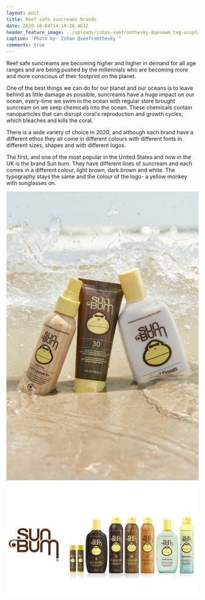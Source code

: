 ```yaml
---
layout: post
title: Reef safe suncreams brands
date: 2020-10-04T14:10:26.461Z
header_feature_image: ../uploads/ishan-seefromthesky-8qeuawm_txg-unsplash.jpg
caption: "Photo by- Ishan @seefromthesky "
comments: true
---
```

Reef safe suncreams are becoming higher and higher in demand for all age ranges and are being pushed by the millennials who are becoming more and more conscious of their footprint on the planet. 

One of the best things we can do for our planet and our oceans is to leave behind as little damage as possible, suncreams have a huge impact on our ocean, every-time we swim in the ocean with regular store brought suncream on we seep chemicals into the ocean. These chemicals contain nanoparticles that can disrupt coral's reproduction and growth cycles, which bleaches and kills the coral. 



There is a wide variety of choice in 2020, and although each brand have a different ethos they all come in different colours with different fonts in different sizes, shapes and with different logos. 

The first, and one of the most popular in the United States and now in the UK is the brand Sun bum. They have different lines of suncream and each comes in a different colour, light brown, dark brown and white. The typography stays the same and the colour of the logo- a yellow monkey with sunglasses on. 

![Sun Bum suncream brand (1)](../uploads/sun-bum.jpeg)

![Sun Bum suncream brand (2)](../uploads/sunbum-2.jpg)